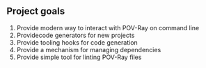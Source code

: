## Project goals

1. Provide modern way to interact with POV-Ray on command line
2. Providecode generators for new projects
3. Provide tooling hooks for code generation
4. Provide a mechanism for managing dependencies
5. Provide simple tool for linting POV-Ray files